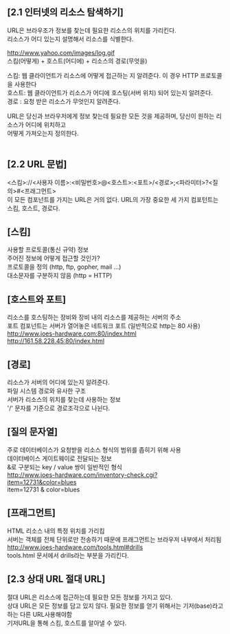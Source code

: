 ## [2.1 인터넷의 리소스 탐색하기]<br>
URL은 브라우조가 정보를 찾는데 필요한 리소스의 위치를 가리킨다.<br>
리소스가 어디 있는지 설명해서 리소스를 식별한다.<br>

http://www.yahoo.com/images/log.gif<br>
스킴(어떻게) + 호스트(어디에) + 리소스의 경로(무엇을)<br>

스킴: 웹 클라이언트가 리소스에 어떻게 접근하는 지 알려준다. 이 경우 HTTP 프로토콜을 사용한다<br>
호스트: 웹 클라이언트가 리소스가 어디에 호스팅(서버 위치) 되어 있는지 알려준다.<br>
경로 : 요청 받은 리소스가 무엇인지 알려준다.<br>

URL은 당신과 브라우저에게 정보 찾는데 필요한 모든 것을 제공하며, 당신이 원하는 리소스가 어디에 위치하고<br>
어떻게 가져오는지 정의한다.<br>
<br>


## [2.2 URL 문법]<br>
<스킴>://<사용자 이름>:<비밀번호>@<호스트>:<포트>/<경로>;<파라미터>?<질의>#<프래그먼트><br>
이 모든 컴포넌트를 가지는 URL은 거의 없다. URL의 가장 중요한 세 가지 컴포턴트는 <br>
스킴, 호스트, 경로다.<br>

## [스킴]<br>
사용할 프로토콜(통신 규약) 정보<br>
주어진 정보에 어떻게 접근할 것인가? <br>
프로토콜을 정의 (http, ftp, gopher, mail …)<br>
대소문자를 구분하지 않음 (http = HTTP)<br>

## [호스트와 포트]<br>
리소스를 호스팅하는 장비와 장비 내의 리소스를 제공하는 서버의 주소<br>
포트 컴포넌트는 서버가 열어놓은 네트워크 포트 (일반적으로 http는 80 사용)<br>
http://www.joes-hardware.com:80/index.html<br>
http://161.58.228.45:80/index.html<br>

## [경로]<br>
리소스가 서버의 어디에 있는지 알려준다.<br>
파일 시스템 경로와 유사한 구조<br>
서버가 리소스의 위치를 찾는데 사용하는 정보<br>
'/' 문자를 기준으로 경로조각으로 나뉜다.<br>

## [질의 문자열]<br>
주로 데이터베이스가 요청받을 리소스 형식의 범위를 좁히기 위해 사용<br>
데이터베이스 게이트웨이로 전달되는 정보<br>
&로 구분되는 key / value 쌍이 일반적인 형식<br>
http://www.joes-hardware.com/inventory-check.cgi?item=12731&color=blues<br>
item=12731 & color=blues<br>

## [프래그먼트]<br>
HTML 리소스 내의 특정 위치를 가리킴<br>
서버는 객체를 전체 단위로만 전송하기 때문에 프래그먼트는 브라우저 내부에서 처리됨<br>
http://www.joes-hardware.com/tools.html#drills<br>
tools.html 문서에서 drills라는 부분을 가리킨다.<br>

## [2.3 상대 URL 절대 URL]<br>
절대 URL은 리소스에 접근하는데 필요한 모든 정보를 가지고 있다.<br>
상대 URL은 모든 정보를 담고 있지 않다. 필요한 정보를 얻기 위해서는 기저(base)라고 하는 다른 URL사용해야함<br>
기저URL을 통해 스킴, 호스트를 알아낼 수 있다.<br>

